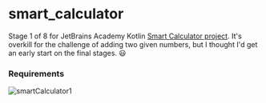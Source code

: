 # smart_calculator
 Stage 1 of 8 for JetBrains Academy Kotlin [Smart Calculator project](https://hyperskill.org/projects/88/stages/486/implement). It's overkill for the challenge of adding two given numbers, but I thought I'd get an early start on the final stages. :smiley:
### Requirements
![smartCalculator1](https://user-images.githubusercontent.com/64429863/84604366-74a22480-ae63-11ea-9894-899f46f8519b.jpg)
